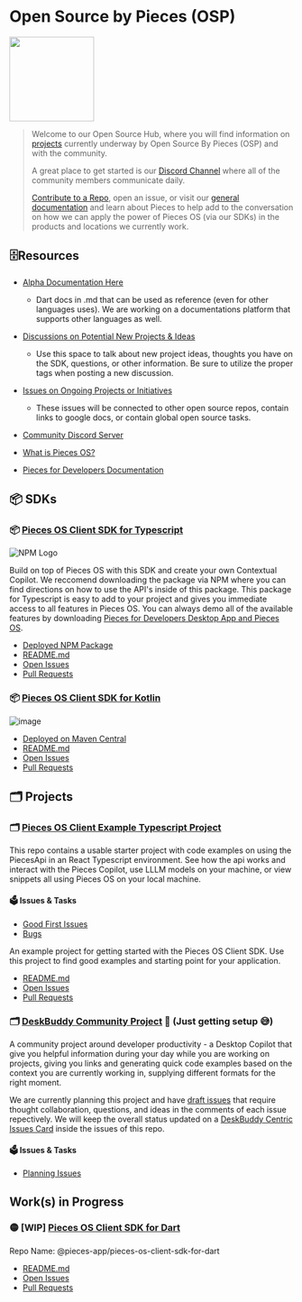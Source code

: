 # Open Source by Pieces (OSP)

<img height="150px" src="https://github.com/pieces-app/opensource/assets/55861512/29ecef11-132a-435e-a039-cb6347490294" />

> Welcome to our Open Source Hub, where you will find information on [projects](/#Projects) currently underway by Open Source By Pieces (OSP) and with the community.
>
> A great place to get started is our [Discord Channel](https://discord.gg/getpieces) where all of the community members communicate daily.
> 
> [Contribute to a Repo](/#Projects), open an issue, or visit our [general documentation](https://docs.pieces.app) and learn about Pieces to help add to the conversation on how we can apply the power of Pieces OS (via our SDKs) in the products and locations we currently work.

## 🗄️Resources 
* [Alpha Documentation Here](https://github.com/pieces-app/pieces-os-client-sdk-for-dart/blob/sdk-naming-update-from-openapi-gen/doc/ConversationsApi.md)
  - Dart docs in .md that can be used as reference (even for other languages uses). We are working on a documentations platform that supports other languages as well.

* [Discussions on Potential New Projects & Ideas](https://github.com/pieces-app/opensource/discussions)
  - Use this space to talk about new project ideas, thoughts you have on the SDK, questions, or other information. Be sure to utilize the proper tags when posting a new discussion. 
* [Issues on Ongoing Projects or Initiatives](https://github.com/pieces-app/opensource/issues)
  - These issues will be connected to other open source repos, contain links to google docs, or contain global open source tasks.
* [Community Discord Server](https://discord.gg/getpieces)
* [What is Pieces OS?](https://docs.pieces.app/installation-getting-started/pieces-os)
* [Pieces for Developers Documentation](https://docs.pieces.app)

## 📦 SDKs

### 📦 [Pieces OS Client SDK for Typescript](https://github.com/pieces-app/pieces-os-client-sdk-for-typescript) 
![NPM Logo](https://github.com/pieces-app/opensource/assets/55861512/40b41998-84a8-4f75-b4b5-c933c813e8fa)

Build on top of Pieces OS with this SDK and create your own Contextual Copilot. We reccomend downloading the package via NPM where you can find directions on how to use the API's inside of this package. This package for Typescript is easy to add to your project and gives you immediate access to all features in Pieces OS. You can always demo all of the available features by downloading [Pieces for Developers Desktop App and Pieces OS](https://docs.pieces.app/installation-getting-started/what-am-i-installing).

* [Deployed NPM Package](https://www.npmjs.com/package/@pieces.app/pieces-os-client)
* [README.md](https://github.com/pieces-app/pieces-os-client-sdk-for-typescript#readme)
* [Open Issues](https://github.com/pieces-app/pieces-os-client-sdk-for-typescript/issues)
* [Pull Requests](https://github.com/pieces-app/pieces-os-client-sdk-for-typescript/pulls)

### 📦 [Pieces OS Client SDK for Kotlin](https://github.com/pieces-app/pieces-os-client-sdk-for-kotlin) 

![image](https://github.com/pieces-app/opensource/assets/55861512/962a7681-f15b-4fb4-89de-defd946f3a5d)

* [Deployed on Maven Central](https://central.sonatype.com/artifact/app.pieces.pieces-os-client/pieces-os-client)
* [README.md](https://github.com/pieces-app/pieces-os-client-sdk-for-kotlin#readme)
* [Open Issues](https://github.com/pieces-app/pieces-os-client-sdk-for-kotlin/issues)
* [Pull Requests](https://github.com/pieces-app/pieces-os-client-sdk-for-kotlin/pulls)

## 🗂️ Projects

###  🗂️ [Pieces OS Client Example Typescript Project](https://github.com/pieces-app/example-ts) 

This repo contains a usable starter project with code examples on using the PiecesApi in an React Typescript environment. See how the api works and interact with the Pieces Copilot, use LLLM models on your machine, or view snippets all using Pieces OS on your local machine. 

#### 🗳️ Issues & Tasks
- [Good First Issues](https://github.com/pieces-app/example-ts/issues?q=is%3Aopen+is%3Aissue+label%3A"good+first+issue")
- [Bugs](https://github.com/pieces-app/example-ts/issues?q=is%3Aopen+is%3Aissue+label%3Abug)

An example project for getting started with the Pieces OS Client SDK. Use this project to find good examples and starting point for your application.

* [README.md](https://github.com/pieces-app/example-ts#readme)
* [Open Issues](https://github.com/pieces-app/example-ts/issues)
* [Pull Requests](https://github.com/pieces-app/example-ts/pulls)

### 🗂️ [DeskBuddy Community Project](https://github.com/pieces-app/deskbuddy) 🔴 (Just getting setup 😅)
A community project around developer productivity - a Desktop Copilot that give you helpful information during your day while you are working on projects, giving you links and generating quick code examples based on the context you are currently working in, supplying different formats for the right moment. 

We are currently planning this project and have [draft issues](https://github.com/pieces-app/deskbuddy/issues) that require thought collaboration, questions, and ideas in the comments of each issue repectively. We will keep the overall status updated on a [DeskBuddy Centric Issues Card](https://github.com/pieces-app/opensource/issues/22) inside the issues of this repo.

#### 🗳️ Issues & Tasks
- [Planning Issues](https://github.com/pieces-app/deskbuddy/issues)

## Work(s) in Progress 

### 🟡 [WIP] [Pieces OS Client SDK for Dart](https://github.com/pieces-app/pieces-os-client-sdk-for-dart)
Repo Name: @pieces-app/pieces-os-client-sdk-for-dart
* [README.md](https://github.com/pieces-app/pieces-os-client-sdk-for-dart#readme)
* [Open Issues](https://github.com/pieces-app/pieces-os-client-sdk-for-dart/issues)
* [Pull Requests](https://github.com/pieces-app/pieces-os-client-sdk-for-dart/pulls)





 
